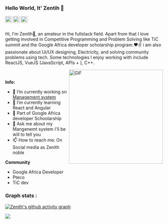 ### Hello World, It' Zentih 👋


<a href="https://web.facebook.com/etongo.zenith.9/">
<img align="left" alt="Zedmiles Prag" width="22px" src="https://cdn.jsdelivr.net/npm/simple-icons@v3/icons/facebook.svg" />
</a>
<a href="https://www.linkedin.com/in/zenith-noble-2237b7216/">
<img align="left" alt="Zedmiles Prag" width="22px" src="https://cdn.jsdelivr.net/npm/simple-icons@v3/icons/linkedin.svg" />
</a>
<a href="https://www.instagram.com/zenithnoble/">
<img align="left" alt="Zedmiles Prag" width="22px" src="https://cdn.jsdelivr.net/npm/simple-icons@v3/icons/instagram.svg" />
</a>
<br />

<br />


Hi, I'm Zenith🙌, an amateur in the fullstack field. Apart from that I love getting involved in Competitive Programming and Problem Solving like TiC summit and the Google Africa developer scholarship program.❤✌ i am also passionate about Ui/UX designing, Electricity, and solving community problems using tech. Some technologies I enjoy working with include ReactJS, VueJS (JavaScript, APIs + ), C++.

 <img align="right" width="300px" alt="GIF" src="https://media0.giphy.com/media/M9gbBd9nbDrOTu1Mqx/giphy.gif" />
 
 <br/>

**Info:**

- 🔭 I’m currently working on <a href="https://mevick-2.vercel.app/" >Management system </a> 
- 🌱 I’m currently learning React and Angular
- 👯 Part of Google Africa developer Schoolarship
- 💬 Ask me about my Mangenemt system I'll be will to tell you
- 📫 How to reach me: On Social media as Zenith noble

**Community**

- Google Africa Developer
- Pteco 
- TiC dev







### Graph stats :
[![Zenith's github activity graph](https://activity-graph.herokuapp.com/graph?username=zenith-noble01&theme=xcode)](https://github.com/zenith-noble01)

<img align="center" src="https://github-readme-stats.vercel.app/api?username=zenith-noble01&&show_icons=true&title_color=ffffff&icon_color=bb2acf&text_color=daf7dc&bg_color=151515" />
